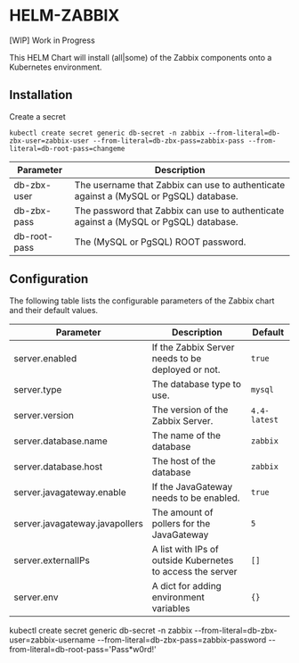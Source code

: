 # HELM-ZABBIX

[WIP] Work in Progress

This HELM Chart will install (all|some) of the Zabbix components onto a Kubernetes environment.


## Installation

Create a secret

```
kubectl create secret generic db-secret -n zabbix --from-literal=db-zbx-user=zabbix-user --from-literal=db-zbx-pass=zabbix-pass --from-literal=db-root-pass=changeme
```

Parameter | Description
--------- | -----------
db-zbx-user|The username that Zabbix can use to authenticate against a (MySQL or PgSQL) database.
db-zbx-pass|The password that Zabbix can use to authenticate against a (MySQL or PgSQL) database.
db-root-pass|The (MySQL or PgSQL) ROOT password.



## Configuration

The following table lists the configurable parameters of the Zabbix chart and their default values.

Parameter | Description | Default
--------- | ----------- | -------
server.enabled |If the Zabbix Server needs to be deployed or not. | `true`
server.type| The database type to use.| `mysql`
server.version|The version of the Zabbix Server.| `4.4-latest`
server.database.name|The name of the database| `zabbix`
server.database.host|The host of the database| `zabbix`
server.javagateway.enable| If the JavaGateway needs to be enabled.| `true`
server.javagateway.javapollers|The amount of pollers for the JavaGateway| `5`
server.externalIPs|A list with IPs of outside Kubernetes to access the server| `[]`
server.env|A dict for adding environment variables| `{}`



kubectl create secret generic db-secret -n zabbix --from-literal=db-zbx-user=zabbix-username --from-literal=db-zbx-pass=zabbix-password --from-literal=db-root-pass='Pass*w0rd!'
